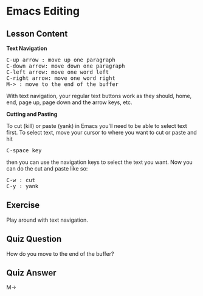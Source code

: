 
# Emacs Editing

## Lesson Content

<b>Text Navigation</b>

<pre>
C-up arrow : move up one paragraph
C-down arrow: move down one paragraph
C-left arrow: move one word left
C-right arrow: move one word right
M-> : move to the end of the buffer
</pre>

With text navigation, your regular text buttons work as they should, home, end, page up, page down and the arrow keys, etc.

<b>Cutting and Pasting</b>

To cut (kill) or paste (yank) in Emacs you'll need to be able to select text first. To select text, move your cursor to where you want to cut or paste and hit <pre>C-space key</pre> then you can use the navigation keys to select the text you want. Now you can do the cut and paste like so:

<pre>
C-w : cut
C-y : yank
</pre>

## Exercise

Play around with text navigation.

## Quiz Question

How do you move to the end of the buffer?

## Quiz Answer

M->
